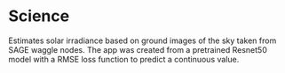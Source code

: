 # Science
Estimates solar irradiance based on ground images of the sky taken from SAGE waggle nodes. The app was created from a pretrained Resnet50 model with a RMSE loss function to predict a continuous value.
